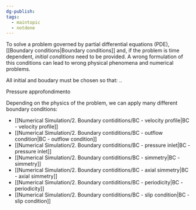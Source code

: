 ```yaml
---
dg-publish: 
tags:
  - maintopic
  - notdone
---
```

To solve a problem governed by partial differential equations (PDE), [[Boundary conditions|Boundary conditions]] and, if the problem is time dependent, *initial conditions* need to be provided.
A wrong formulation of this conditions can lead to wrong physical phenomena and numerical problems.


All initial and boudary must be chosen so that:
..

Pressure approfondimento

Depending on the physics of the problem, we can apply many different boundary conditions:
- [[Numerical Simulation/2. Boundary contiditions/BC - velocity profile|BC - velocity profile]]
- [[Numerical Simulation/2. Boundary contiditions/BC - outflow condition|BC - outflow condition]]
- [[Numerical Simulation/2. Boundary contiditions/BC - pressure inlet|BC - pressure inlet]]
- [[Numerical Simulation/2. Boundary contiditions/BC - simmetry|BC - simmetry]]
- [[Numerical Simulation/2. Boundary contiditions/BC - axial simmetry|BC - axial simmetry]]
- [[Numerical Simulation/2. Boundary contiditions/BC - periodicity|BC - periodicity]]
- [[Numerical Simulation/2. Boundary contiditions/BC - slip condition|BC - slip condition]]
